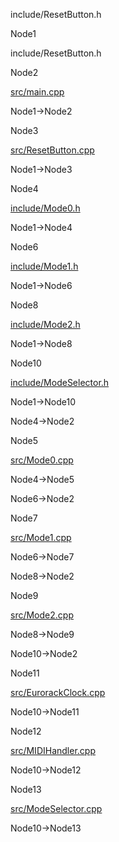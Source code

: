 include/ResetButton.h

Node1

include/ResetButton.h

Node2

[src/main.cpp](main_8cpp.html " ")

Node1-\>Node2

Node3

[src/ResetButton.cpp](ResetButton_8cpp.html " ")

Node1-\>Node3

Node4

[include/Mode0.h](Mode0_8h.html " ")

Node1-\>Node4

Node6

[include/Mode1.h](Mode1_8h.html " ")

Node1-\>Node6

Node8

[include/Mode2.h](Mode2_8h.html " ")

Node1-\>Node8

Node10

[include/ModeSelector.h](ModeSelector_8h.html " ")

Node1-\>Node10

Node4-\>Node2

Node5

[src/Mode0.cpp](Mode0_8cpp.html " ")

Node4-\>Node5

Node6-\>Node2

Node7

[src/Mode1.cpp](Mode1_8cpp.html " ")

Node6-\>Node7

Node8-\>Node2

Node9

[src/Mode2.cpp](Mode2_8cpp.html " ")

Node8-\>Node9

Node10-\>Node2

Node11

[src/EurorackClock.cpp](EurorackClock_8cpp.html " ")

Node10-\>Node11

Node12

[src/MIDIHandler.cpp](MIDIHandler_8cpp.html " ")

Node10-\>Node12

Node13

[src/ModeSelector.cpp](ModeSelector_8cpp.html " ")

Node10-\>Node13
